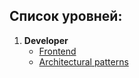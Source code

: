 ## Список уровней:

1. **Developer**
   - [Frontend](./frontend/README.md)
   - [Architectural patterns](./architectural_patterns/README.md)
